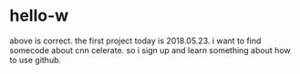 # hello-w
above is correct.
the first project
today is 2018.05.23.
i want to find somecode about cnn celerate.
so i sign up and learn something about how to use github.
